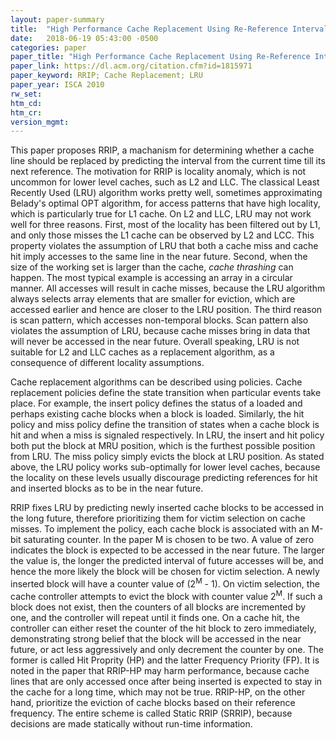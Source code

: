 ```yaml
---
layout: paper-summary
title:  "High Performance Cache Replacement Using Re-Reference Interval Prediction"
date:   2018-06-19 05:43:00 -0500
categories: paper
paper_title: "High Performance Cache Replacement Using Re-Reference Interval Prediction"
paper_link: https://dl.acm.org/citation.cfm?id=1815971
paper_keyword: RRIP; Cache Replacement; LRU
paper_year: ISCA 2010
rw_set: 
htm_cd: 
htm_cr: 
version_mgmt: 
---
```


This paper proposes RRIP, a machanism for determining whether a cache line should be replaced 
by predicting the interval from the current time till its next reference. The motivation for 
RRIP is locality anomaly, which is not uncommon for lower level caches, such as L2 and LLC.
The classical Least Recently Used (LRU) algorithm works pretty well, sometimes approximating
Belady's optimal OPT algorithm, for access patterns that have high locality, which is particularly 
true for L1 cache. On L2 and LLC, LRU may not work well for three reasons. First, most of the locality
has been filtered out by L1, and only those misses the L1 cache can be observed by L2 and LCC. This 
property violates the assumption of LRU that both a cache miss and cache hit imply accesses to the 
same line in the near future. Second, when the size of the working set is larger than the cache, 
*cache thrashing* can happen. The most typical example is accessing an array in a circular manner. 
All accesses will result in cache misses, because the LRU algorithm always selects array elements 
that are smaller for eviction, which are accessed earlier and hence are closer to the LRU position. 
The third reason is scan pattern, which accesses non-temporal blocks. Scan pattern also violates the 
assumption of LRU, because cache misses bring in data that will never be accessed in the near future. 
Overall speaking, LRU is not suitable for L2 and LLC caches as a replacement algorithm, as a consequence 
of different locality assumptions.

Cache replacement algorithms can be described using policies. Cache replacement policies define the state 
transition when particular events take place. For example, the insert policy defines the status of a loaded
and perhaps existing cache blocks when a block is loaded. Similarly, the hit policy and miss policy define 
the transition of states when a cache block is hit and when a miss is signaled respectively. In LRU, the 
insert and hit policy both put the block at MRU position, which is the furthest possible position from LRU.
The miss policy simply evicts the block at LRU position. As stated above, the LRU policy works sub-optimally
for lower level caches, because the locality on these levels usually discourage predicting references for hit
and inserted blocks as to be in the near future.

RRIP fixes LRU by predicting newly inserted cache blocks to be accessed in the long future, therefore prioritizing 
them for victim selection on cache misses. To implement the policy, each cache block is associated with an M-bit 
saturating counter. In the paper M is chosen to be two. A value of zero indicates the block is expected to be accessed
in the near future. The larger the value is, the longer the predicted interval of future accesses will be, and hence 
the more likely the block will be chosen for victim selection. A newly inserted block will have a counter value of 
(2<sup>M</sup> - 1). On victim selection, the cache controller attempts to evict the block with counter value 2<sup>M</sup>.
If such a block does not exist, then the counters of all blocks are incremented by one, and the controller will repeat
until it finds one. On a cache hit, the controller can either reset the counter of the hit block to zero immediately, 
demonstrating strong belief that the block will be accessed in the near future, or act less aggressively and only
decrement the counter by one. The former is called Hit Proprity (HP) and the latter Frequency Priority (FP). It is noted 
in the paper that RRIP-HP may harm performance, because cache lines that are only accessed once after being inserted 
is expected to stay in the cache for a long time, which may not be true. RRIP-HP, on the other hand, prioritize the 
eviction of cache blocks based on their reference frequency. The entire scheme is called Static RRIP (SRRIP), because 
decisions are made statically without run-time information.